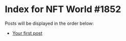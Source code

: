 # Index for NFT World #1852
Posts will be displayed in the order below:

- [Your first post](./001-first.md)


